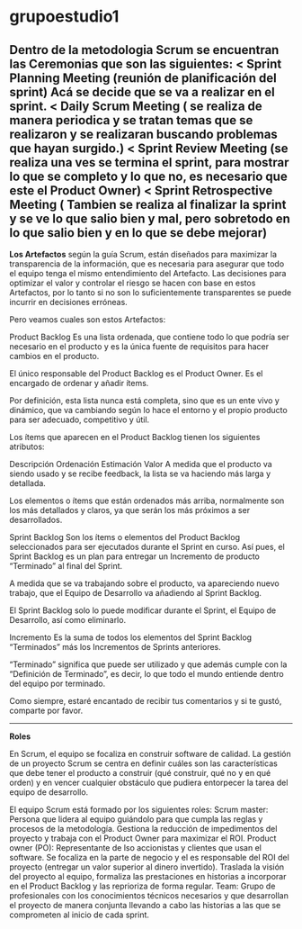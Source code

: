 # grupoestudio1
Dentro de la metodologia Scrum se encuentran las Ceremonias que son las siguientes:
< Sprint Planning Meeting (reunión de planificación del sprint) Acá se decide que se va a realizar en el sprint.
< Daily Scrum Meeting ( se realiza de manera periodica y se tratan temas que se realizaron y se realizaran buscando problemas que hayan surgido.)
< Sprint Review Meeting (se realiza una ves se termina el sprint, para mostrar lo que se completo y lo que no, es necesario que este el Product Owner)
< Sprint Retrospective Meeting ( Tambien se realiza al finalizar la sprint y se ve lo que salio bien y mal, pero sobretodo en lo que salio bien y en lo que se debe mejorar)
----------------------
**Los Artefactos** según la guía Scrum, están diseñados para maximizar la transparencia de la información, que es necesaria para asegurar que todo el equipo tenga el mismo entendimiento del Artefacto.
Las decisiones para optimizar el valor y controlar el riesgo se hacen con base en estos Artefactos, por lo tanto si no son lo suficientemente transparentes se puede incurrir en decisiones erróneas.

Pero veamos cuales son estos Artefactos:

Product Backlog
Es una lista ordenada, que contiene todo lo que podría ser necesario en el producto y es la única fuente de requisitos para hacer cambios en el producto.

El único responsable del Product Backlog es el Product Owner. Es el encargado de ordenar y añadir ítems.

Por definición, esta lista nunca está completa, sino que es un ente vivo y dinámico, que va cambiando según lo hace el entorno y el propio producto para ser adecuado, competitivo y útil.

Los ítems que aparecen en el Product Backlog tienen los siguientes atributos:

Descripción
Ordenación
Estimación
Valor
A medida que el producto va siendo usado y se recibe feedback, la lista se va haciendo más larga y detallada.

Los elementos o ítems que están ordenados más arriba, normalmente son los más detallados y claros, ya que serán los más próximos a ser desarrollados.

Sprint Backlog
Son los ítems o elementos del Product Backlog seleccionados para ser ejecutados durante el Sprint en curso. Así pues, el Sprint Backlog es un plan para entregar un Incremento de producto “Terminado” al final del Sprint.

A medida que se va trabajando sobre el producto, va apareciendo nuevo trabajo, que el Equipo de Desarrollo va añadiendo al Sprint Backlog.

El Sprint Backlog solo lo puede modificar durante el Sprint, el Equipo de Desarrollo, así como eliminarlo.

Incremento
Es la suma de todos los elementos del Sprint Backlog “Terminados” más los Incrementos de Sprints anteriores.

“Terminado” significa que puede ser utilizado y que además cumple con la “Definición de Terminado”, es decir, lo que todo el mundo entiende dentro del equipo por terminado.

Como siempre, estaré encantado de recibir tus comentarios y si te gustó, comparte por favor.

------------------------------

**Roles**

En Scrum, el equipo se focaliza en construir software de calidad. La gestión de un proyecto Scrum se centra en definir cuáles son las características que debe tener el producto a construir (qué construir, qué no y en qué orden) y en vencer cualquier obstáculo que pudiera entorpecer la tarea del equipo de desarrollo.

El equipo Scrum está formado por los siguientes roles:
Scrum master: Persona que lidera al equipo guiándolo para que cumpla las reglas y procesos de la metodología. Gestiona la reducción de impedimentos del proyecto y trabaja con el Product Owner para maximizar el ROI. 
Product owner (PO): Representante de lso accionistas y clientes que usan el software. Se focaliza en la parte de negocio y el es responsable del ROI del proyecto (entregar un valor superior al dinero invertido). Traslada la visión del proyecto al equipo, formaliza las prestaciones en historias a incorporar en el Product Backlog y las reprioriza de forma regular. 
Team: Grupo de profesionales con los conocimientos técnicos necesarios y que desarrollan el proyecto de manera conjunta llevando a cabo las historias a las que se comprometen al inicio de cada sprint.

